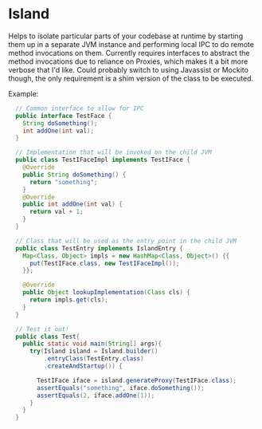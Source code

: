 # Island

Helps to isolate particular parts of your codebase at runtime by starting them up in a separate JVM instance and performing local IPC to do remote method invocations on them. Currently requires interfaces to abstract the method invocations due to reliance on Proxies, which makes it a bit more verbose that I'd like. Could probably switch to using Javassist or Mockito though, the only requirement is a shim version of the class to be executed.

Example:

```java
  // Common interface to allow for IPC
  public interface TestFace {
    String doSomething();
    int addOne(int val);
  }

  // Implementation that will be invoked on the child JVM
  public class TestIFaceImpl implements TestIFace {
    @Override
    public String doSomething() {
      return "something";
    }
    @Override
    public int addOne(int val) {
      return val + 1;
    }
  }

  // Class that will be used as the entry point in the child JVM
  public class TestEntry implements IslandEntry {
    Map<Class, Object> impls = new HashMap<Class, Object>() {{
      put(TestIFace.class, new TestIFaceImpl());
    }};

    @Override
    public Object lookupImplementation(Class cls) {
      return impls.get(cls);
    }
  }

  // Test it out!
  public class Test{
    public static void main(String[] args){
      try(Island island = Island.builder()
          .entryClass(TestEntry.class)
          .createAndStartup()) {

        TestIFace iface = island.generateProxy(TestIFace.class);
        assertEquals("something", iface.doSomething());
        assertEquals(2, iface.addOne(1));
      }
    }
  }
```